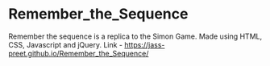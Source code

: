 # Remember_the_Sequence
Remember the sequence is a replica to the Simon Game. Made using HTML, CSS, Javascript and jQuery. Link - https://jass-preet.github.io/Remember_the_Sequence/
